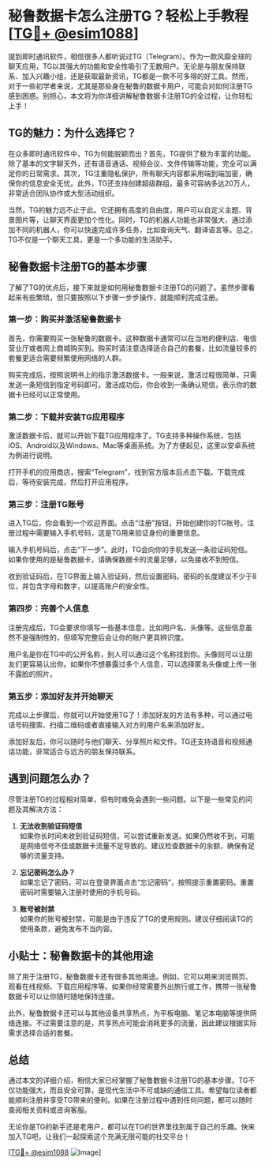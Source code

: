 # 秘鲁数据卡怎么注册TG？轻松上手教程[[TG💪+ @esim1088](https://t.me/s/esim1088)]

提到即时通讯软件，相信很多人都听说过TG（Telegram）。作为一款风靡全球的聊天应用，TG以其强大的功能和安全性吸引了无数用户。无论是与朋友保持联系、加入兴趣小组，还是获取最新资讯，TG都是一款不可多得的好工具。然而，对于一些初学者来说，尤其是那些身在秘鲁的数据卡用户，可能会对如何注册TG感到困惑。别担心，本文将为你详细讲解秘鲁数据卡注册TG的全过程，让你轻松上手！

## TG的魅力：为什么选择它？

在众多即时通讯软件中，TG为何能脱颖而出？首先，TG提供了极为丰富的功能。除了基本的文字聊天外，还有语音通话、视频会议、文件传输等功能，完全可以满足你的日常需求。其次，TG注重隐私保护，所有聊天内容都采用端到端加密，确保你的信息安全无忧。此外，TG还支持创建超级群组，最多可容纳多达20万人，非常适合团队协作或大型活动组织。

当然，TG的魅力远不止于此。它还拥有高度的自由度，用户可以自定义主题、背景图片等，让聊天界面更加个性化。同时，TG的机器人功能也非常强大，通过添加不同的机器人，你可以快速完成许多任务，比如查询天气、翻译语言等。总之，TG不仅是一个聊天工具，更是一个多功能的生活助手。

## 秘鲁数据卡注册TG的基本步骤

了解了TG的优点后，接下来就是如何用秘鲁数据卡注册TG的问题了。虽然步骤看起来有些繁琐，但只要按照以下步骤一步步操作，就能顺利完成注册。

### 第一步：购买并激活秘鲁数据卡

首先，你需要购买一张秘鲁的数据卡。这种数据卡通常可以在当地的便利店、电信营业厅或者网上商城购买到。购买时请注意选择适合自己的套餐，比如流量较多的套餐更适合需要频繁使用网络的人群。

购买完成后，按照说明书上的指示激活数据卡。一般来说，激活过程很简单，只需发送一条短信到指定号码即可。激活成功后，你会收到一条确认短信，表示你的数据卡已经可以正常使用。

### 第二步：下载并安装TG应用程序

激活数据卡后，就可以开始下载TG应用程序了。TG支持多种操作系统，包括iOS、Android以及Windows、Mac等桌面系统。为了方便起见，这里以安卓系统为例进行说明。

打开手机的应用商店，搜索“Telegram”，找到官方版本后点击下载。下载完成后，等待安装完成，然后打开应用程序。

### 第三步：注册TG账号

进入TG后，你会看到一个欢迎界面。点击“注册”按钮，开始创建你的TG账号。注册过程中需要输入手机号码，这是TG用来验证身份的重要信息。

输入手机号码后，点击“下一步”。此时，TG会向你的手机发送一条验证码短信。如果你使用的是秘鲁数据卡，请确保数据卡的流量足够，以免接收不到短信。

收到验证码后，在TG界面上输入验证码，然后设置密码。密码的长度建议不少于8位，并包含字母和数字，以提高账户的安全性。

### 第四步：完善个人信息

注册完成后，TG会要求你填写一些基本信息，比如用户名、头像等。这些信息虽然不是强制性的，但填写完整后会让你的账户更具辨识度。

用户名是你在TG中的公开名称，别人可以通过这个名称找到你。头像则可以让朋友们更容易认出你。如果你不想暴露过多个人信息，可以选择匿名头像或上传一张不露脸的照片。

### 第五步：添加好友并开始聊天

完成以上步骤后，你就可以开始使用TG了！添加好友的方法有多种，可以通过电话号码搜索、扫描二维码或者直接输入对方的用户名来添加好友。

添加好友后，你可以随时与他们聊天、分享照片和文件。TG还支持语音和视频通话功能，非常适合与远方的朋友保持联系。

## 遇到问题怎么办？

尽管注册TG的过程相对简单，但有时难免会遇到一些问题。以下是一些常见的问题及其解决方法：

1. **无法收到验证码短信**  
   如果你长时间未收到验证码短信，可以尝试重新发送。如果仍然收不到，可能是网络信号不佳或数据卡流量不足导致的。建议检查数据卡的余额，确保有足够的流量支持。

2. **忘记密码怎么办？**  
   如果忘记了密码，可以在登录界面点击“忘记密码”，按照提示重置密码。重置密码时需要输入注册时使用的手机号码。

3. **账号被封禁**  
   如果你的账号被封禁，可能是由于违反了TG的使用规则。建议仔细阅读TG的使用条款，避免发布不当内容。

## 小贴士：秘鲁数据卡的其他用途

除了用于注册TG，秘鲁数据卡还有很多其他用途。例如，它可以用来浏览网页、观看在线视频、下载应用程序等。如果你经常需要外出旅行或工作，携带一张秘鲁数据卡可以让你随时随地保持连接。

此外，秘鲁数据卡还可以与其他设备共享热点，为平板电脑、笔记本电脑等提供网络连接。不过需要注意的是，共享热点可能会消耗更多的流量，因此建议根据实际需求选择合适的套餐。

## 总结

通过本文的详细介绍，相信大家已经掌握了秘鲁数据卡注册TG的基本步骤。TG不仅功能强大，而且安全可靠，是现代生活中不可或缺的通信工具。希望每位读者都能顺利注册并享受TG带来的便利。如果在注册过程中遇到任何问题，都可以随时查阅相关资料或咨询客服。

无论你是TG的新手还是老用户，都可以在TG的世界里找到属于自己的乐趣。快来加入TG吧，让我们一起探索这个充满无限可能的社交平台！

[[TG💪+ @esim1088](https://t.me/s/esim1088) ![Image](https://i.postimg.cc/4NQfJmqS/Snipaste-2025-05-13-00-14-12.png)]